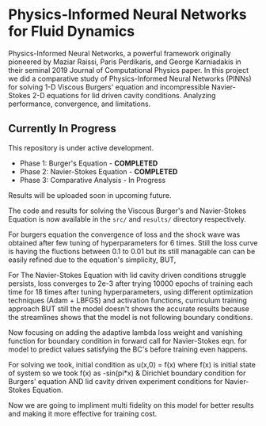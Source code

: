 # Physics-Informed Neural Networks for Fluid Dynamics
Physics-Informed Neural Networks, a powerful framework originally pioneered by Maziar Raissi, Paris Perdikaris, and George Karniadakis in their seminal 2019 Journal of Computational Physics paper.
In this project we did a comparative study of Physics-Informed Neural Networks (PINNs) for solving 1-D Viscous Burgers' equation and incompressible Navier-Stokes 2-D equations for lid driven cavity conditions. Analyzing performance, convergence, and limitations.

## Currently In Progress 
This repository is under active development.
*   Phase 1: Burger's Equation - **COMPLETED** 
*   Phase 2: Navier-Stokes Equation - **COMPLETED** 
*   Phase 3: Comparative Analysis - In Progress

Results will be uploaded soon in upcoming future.

The code and results for solving the Viscous Burger's and Navier-Stokes Equation is now available in the `src/` and `results/` directory respectively.

For burgers equation the convergence of loss and the shock wave was obtained after few tuning of hyperparameters for 6 times. Still the loss curve is having the fluctions between 0.1 to 0.01 but its still managable can can be easily refined due to the equation's simplicity, BUT,

For The Navier-Stokes Equation with lid cavity driven conditions struggle persists, loss converges to 2e-3 after trying 10000 epochs of training each time for 18 times after tuning hyperparameters, using different optimization techniques (Adam + LBFGS) and activation functions, curriculum training approach BUT still the model doesn't shows the accurate results because the streamlines shows that the model is not following boundary conditions.

Now focusing on adding the adaptive lambda loss weight and vanishing function for boundary condition in forward call for Navier-Stokes eqn. for model to predict values satisfying the BC's before training even happens.

For solving we took, initial condition as u(x,0) = f(x) where f(x) is initial state of system so we took f(x) as -sin(pi*x) & Dirichlet boundary condition for Burgers' equation AND lid cavity driven experiment conditions for Navier-Stokes Equation. 

Now we are going to impliment multi fidelity on this model for better results and making it more effective for training cost.
